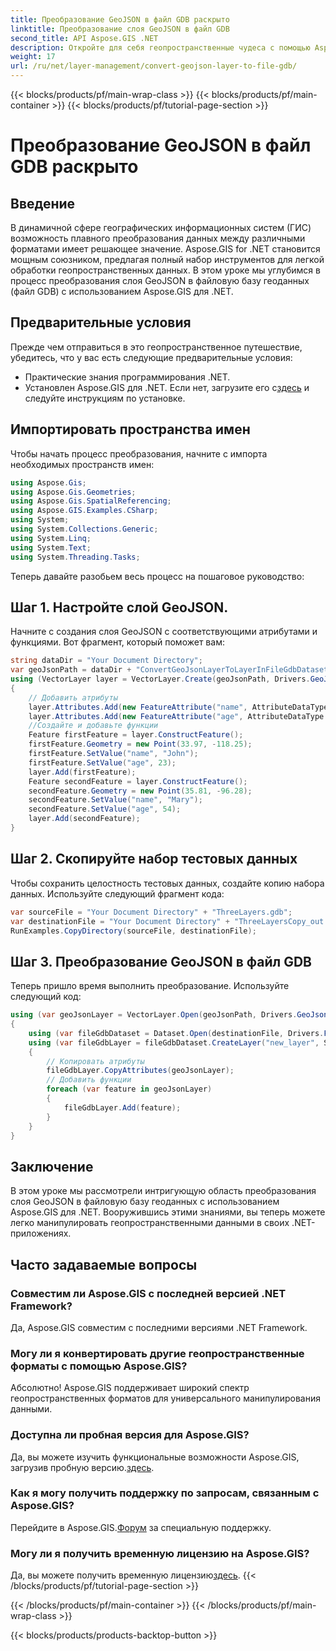 ```yaml
---
title: Преобразование GeoJSON в файл GDB раскрыто
linktitle: Преобразование слоя GeoJSON в файл GDB
second_title: API Aspose.GIS .NET
description: Откройте для себя геопространственные чудеса с помощью Aspose.GIS для .NET! Легко конвертируйте слои GeoJSON в файловые базы геоданных. Попробуй это сейчас! #Aspose #ГИС
weight: 17
url: /ru/net/layer-management/convert-geojson-layer-to-file-gdb/
---
```


{{< blocks/products/pf/main-wrap-class >}}
{{< blocks/products/pf/main-container >}}
{{< blocks/products/pf/tutorial-page-section >}}

# Преобразование GeoJSON в файл GDB раскрыто

## Введение
В динамичной сфере географических информационных систем (ГИС) возможность плавного преобразования данных между различными форматами имеет решающее значение. Aspose.GIS for .NET становится мощным союзником, предлагая полный набор инструментов для легкой обработки геопространственных данных. В этом уроке мы углубимся в процесс преобразования слоя GeoJSON в файловую базу геоданных (файл GDB) с использованием Aspose.GIS для .NET.
## Предварительные условия
Прежде чем отправиться в это геопространственное путешествие, убедитесь, что у вас есть следующие предварительные условия:
- Практические знания программирования .NET.
-  Установлен Aspose.GIS для .NET. Если нет, загрузите его с[здесь](https://releases.aspose.com/gis/net/) и следуйте инструкциям по установке.
## Импортировать пространства имен
Чтобы начать процесс преобразования, начните с импорта необходимых пространств имен:
```csharp
using Aspose.Gis;
using Aspose.Gis.Geometries;
using Aspose.Gis.SpatialReferencing;
using Aspose.GIS.Examples.CSharp;
using System;
using System.Collections.Generic;
using System.Linq;
using System.Text;
using System.Threading.Tasks;
```
Теперь давайте разобьем весь процесс на пошаговое руководство:
## Шаг 1. Настройте слой GeoJSON.
Начните с создания слоя GeoJSON с соответствующими атрибутами и функциями. Вот фрагмент, который поможет вам:
```csharp
string dataDir = "Your Document Directory";
var geoJsonPath = dataDir + "ConvertGeoJsonLayerToLayerInFileGdbDataset_out.json";
using (VectorLayer layer = VectorLayer.Create(geoJsonPath, Drivers.GeoJson))
{
    // Добавить атрибуты
    layer.Attributes.Add(new FeatureAttribute("name", AttributeDataType.String));
    layer.Attributes.Add(new FeatureAttribute("age", AttributeDataType.Integer));
    //Создайте и добавьте функции
    Feature firstFeature = layer.ConstructFeature();
    firstFeature.Geometry = new Point(33.97, -118.25);
    firstFeature.SetValue("name", "John");
    firstFeature.SetValue("age", 23);
    layer.Add(firstFeature);
    Feature secondFeature = layer.ConstructFeature();
    secondFeature.Geometry = new Point(35.81, -96.28);
    secondFeature.SetValue("name", "Mary");
    secondFeature.SetValue("age", 54);
    layer.Add(secondFeature);
}
```
## Шаг 2. Скопируйте набор тестовых данных
Чтобы сохранить целостность тестовых данных, создайте копию набора данных. Используйте следующий фрагмент кода:
```csharp
var sourceFile = "Your Document Directory" + "ThreeLayers.gdb";
var destinationFile = "Your Document Directory" + "ThreeLayersCopy_out.gdb";
RunExamples.CopyDirectory(sourceFile, destinationFile);
```
## Шаг 3. Преобразование GeoJSON в файл GDB
Теперь пришло время выполнить преобразование. Используйте следующий код:
```csharp
using (var geoJsonLayer = VectorLayer.Open(geoJsonPath, Drivers.GeoJson))
{
    using (var fileGdbDataset = Dataset.Open(destinationFile, Drivers.FileGdb))
    using (var fileGdbLayer = fileGdbDataset.CreateLayer("new_layer", SpatialReferenceSystem.Wgs84))
    {
        // Копировать атрибуты
        fileGdbLayer.CopyAttributes(geoJsonLayer);
        // Добавить функции
        foreach (var feature in geoJsonLayer)
        {
            fileGdbLayer.Add(feature);
        }
    }
}
```
## Заключение
В этом уроке мы рассмотрели интригующую область преобразования слоя GeoJSON в файловую базу геоданных с использованием Aspose.GIS для .NET. Вооружившись этими знаниями, вы теперь можете легко манипулировать геопространственными данными в своих .NET-приложениях.
## Часто задаваемые вопросы
### Совместим ли Aspose.GIS с последней версией .NET Framework?
Да, Aspose.GIS совместим с последними версиями .NET Framework.
### Могу ли я конвертировать другие геопространственные форматы с помощью Aspose.GIS?
Абсолютно! Aspose.GIS поддерживает широкий спектр геопространственных форматов для универсального манипулирования данными.
### Доступна ли пробная версия для Aspose.GIS?
 Да, вы можете изучить функциональные возможности Aspose.GIS, загрузив пробную версию.[здесь](https://releases.aspose.com/).
### Как я могу получить поддержку по запросам, связанным с Aspose.GIS?
 Перейдите в Aspose.GIS.[Форум](https://forum.aspose.com/c/gis/33) за специальную поддержку.
### Могу ли я получить временную лицензию на Aspose.GIS?
 Да, вы можете получить временную лицензию[здесь](https://purchase.aspose.com/temporary-license/).
{{< /blocks/products/pf/tutorial-page-section >}}

{{< /blocks/products/pf/main-container >}}
{{< /blocks/products/pf/main-wrap-class >}}

{{< blocks/products/products-backtop-button >}}
